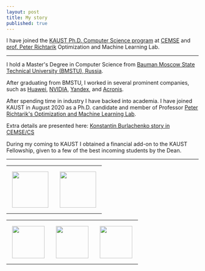 ```yaml
---
layout: post
title: My story
published: true
---
```


I have joined the [KAUST Ph.D. Computer Science program](https://registrar-programguide.kaust.edu.sa/2020-2021/Program-Guide/Division-of-Computer-Electrical-and-Mathematical-Science-and-Engineering-CEMSE/Computer-Science-CS/Computer-Science-Ph-D-Program) at [CEMSE](https://cemse.kaust.edu.sa/) and [prof. Peter Richtarik](https://richtarik.org/) Optimization and Machine Learning Lab.

---
I hold a Master's Degree in Computer Science from [Bauman Moscow State Technical University (BMSTU), Russia](https://en.m.wikipedia.org/wiki/Bauman_Moscow_State_Technical_University). 

After graduating from BMSTU, I worked in several prominent companies, such as [Huawei](https://huawei.com/), [NVIDIA](https://www.nvidia.com/en-us/), [Yandex](https://ya.ru/), and [Acronis](https://www.acronis.com/en-us/).
                                                                                                                  
After spending time in industry I have backed into academia. I have joined KAUST in August 2020 as a Ph.D. candidate and member of Professor [Peter Richtarik's Optimization and Machine Learning Lab](https://richtarik.org/).

Extra details are presented here: [Konstantin Burlachenko story in CEMSE/CS](https://cemse.kaust.edu.sa/news/meet-kaust-student-konstantin-burlachenko)

During my coming to KAUST I obtained a financial add-on to the KAUST Fellowship, given to a few of the best incoming students by the Dean.

----

<center>

<table style="text-align:center;">
<tr>
<td style="padding:15px;text-align:center;vertical-align:middle;"> <img height="95px" src="https://burlachenkok.github.io/materials/KAUST-logo.svg"/> </td> 
<td style="padding:15px;text-align:center;vertical-align:middle;"> <img height="95px" src="https://burlachenkok.github.io/materials/phd-icon.svg"/> </td>
</tr>
</table>


<table style="text-align:center;">
<tr>
<td style="padding:15px;text-align:center;vertical-align:middle;"> <img height="85px" src="https://burlachenkok.github.io/materials/huawei-logo.svg"/> </td>
<td style="padding:15px;text-align:center;vertical-align:middle;"> <img height="85px" src="https://burlachenkok.github.io/materials/Nvidia_logo.svg"/> </td>
<td style="padding:15px;text-align:center;vertical-align:middle;"> <img height="85px" src="https://burlachenkok.github.io/materials/Yandex_Logo.svg"/> </td>
</tr>
</table>

</center>
